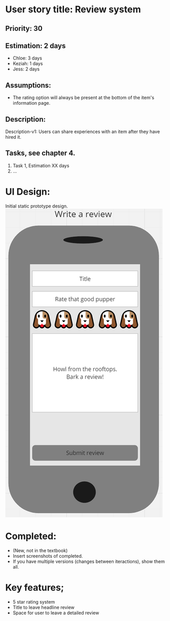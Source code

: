 
# User story title: Review system

## Priority: 30

## Estimation: 2 days

* Chloe: 3 days
* Keziah: 1 days
* Jess: 2 days

## Assumptions:

* The rating option will always be present at the bottom of the item's information page.

## Description: 
Description-v1: Users can share experiences with an item after they have hired it.

## Tasks, see chapter 4.

1. Task 1, Estimation XX days
2. ...


# UI Design:
Initial static prototype design.
![image](images/review_doggo.png)

# Completed:
* (New, not in the textbook) 
* Insert screenshots of completed. 
* If you have multiple versions (changes between iteractions), show them all.

# Key features; 
* 5 star rating system
* Title to leave headline review
* Space for user to leave a detailed review
